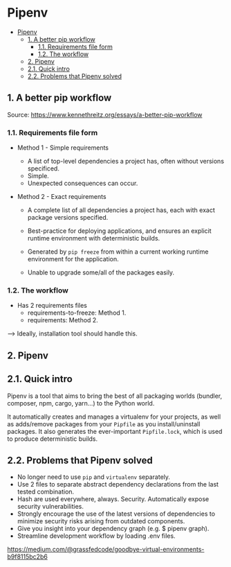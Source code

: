 # Pipenv

- [Pipenv](#pipenv)
  - [1. A better pip workflow](#1-a-better-pip-workflow)
    - [1.1. Requirements file form](#11-requirements-file-form)
    - [1.2. The workflow](#12-the-workflow)
  - [2. Pipenv](#2-pipenv)
  - [2.1. Quick intro](#21-quick-intro)
  - [2.2. Problems that Pipenv solved](#22-problems-that-pipenv-solved)

## 1. A better pip workflow

Source: <https://www.kennethreitz.org/essays/a-better-pip-workflow>

### 1.1. Requirements file form

- Method 1 - Simple requirements

  - A list of top-level dependencies a project has, often without versions specificed.
  - Simple.
  - Unexpected consequences can occur.

- Method 2 - Exact requirements

  - A complete list of all dependencies a project has, each with exact package versions specified.
  - Best-practice for deploying applications, and ensures an explicit runtime environment with deterministic builds.
  - Generated by `pip freeze` from within a current working runtime environment for the application.

  - Unable to upgrade some/all of the packages easily.

### 1.2. The workflow

- Has 2 requirements files
  - requirements-to-freeze: Method 1.
  - requirements: Method 2.

--> Ideally, installation tool should handle this.

## 2. Pipenv

## 2.1. Quick intro

Pipenv is a tool that aims to bring the best of all packaging worlds (bundler, composer, npm, cargo, yarn...) to the Python world.

It automatically creates and manages a virtualenv for your projects, as well as adds/remove packages from your `Pipfile` as you install/uninstall packages. It also generates the ever-important `Pipfile.lock`, which is used to produce deterministic builds.

## 2.2. Problems that Pipenv solved

- No longer need to use `pip` and `virtualenv` separately.
- Use 2 files to separate abstract dependency declarations from the last tested combination.
- Hash are used everywhere, always. Security. Automatically expose security vulnerabilities.
- Strongly encourage the use of the latest versions of dependencies to minimize security risks arising from outdated components.
- Give you insight into your dependency graph (e.g. \$ pipenv graph).
- Streamline development workflow by loading .env files.

<https://medium.com/@grassfedcode/goodbye-virtual-environments-b9f8115bc2b6>

